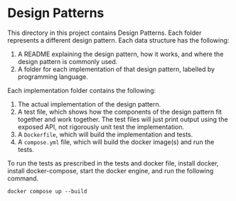 # Design Patterns

This directory in this project contains Design Patterns.
Each folder represents a different design pattern.
Each data structure has the following:
1. A README explaining the design pattern, how it works, and where 
the design pattern is commonly used.
2. A folder for each implementation of that design pattern, labelled by 
programming language.

Each implementation folder contains the following:
1. The actual implementation of the design pattern.
2. A test file, which shows how the components of the design pattern 
fit together and work together. The test files will just print output using the exposed API, not rigorously unit test the implementation.   
3. A `Dockerfile`, which will build the implementation and tests.
4. A `compose.yml` file, which will build the docker image(s) and run the tests.

To run the tests as prescribed in the tests and docker file, install docker,
install docker-compose, start the docker engine, and run the following command.

```
docker compose up --build
```

